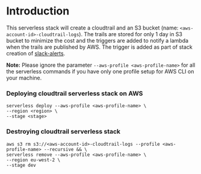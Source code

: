 # Introduction
This serverless stack will create a cloudtrail and an S3 bucket (name: `<aws-account-id>-cloudtrail-logs`). The trails are stored for only 1 day in S3 bucket to minimize the cost and the triggers are added to notify a lambda when the trails are published by AWS. The trigger is added as part of stack creation of [slack-alerts](../slack-alerts/README.md).


**Note:** Please ignore the parameter ```--aws-profile <aws-profile-name>``` for all the serverless commands if you have only one profile setup for AWS CLI on your machine.

### Deploying cloudtrail serverless stack on AWS
```
serverless deploy --aws-profile <aws-profile-name> \
--region <region> \
--stage <stage>
```

### Destroying cloudtrail serverless stack
```
aws s3 rm s3://<aws-account-id>-cloudtrail-logs --profile <aws-profile-name> --recursive && \
serverless remove --aws-profile <aws-profile-name> \
--region eu-west-2 \
--stage dev
```